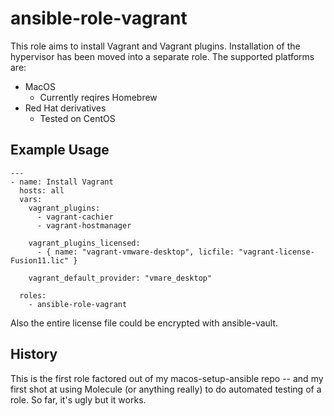 # ansible-role-vagrant

This role aims to install Vagrant and Vagrant plugins. Installation of the hypervisor has been moved into a separate role. The supported platforms are:

  - MacOS
    + Currently reqires Homebrew
  - Red Hat derivatives
    + Tested on CentOS


## Example Usage

```
---
- name: Install Vagrant
  hosts: all
  vars:
    vagrant_plugins:
      - vagrant-cachier
      - vagrant-hostmanager

    vagrant_plugins_licensed:
      - { name: "vagrant-vmware-desktop", licfile: "vagrant-license-Fusion11.lic" }

    vagrant_default_provider: "vmare_desktop"

  roles:
    - ansible-role-vagrant
```

Also the entire license file could be encrypted with ansible-vault.


## History

This is the first role factored out of my macos-setup-ansible repo -- and my first shot at using Molecule (or anything really) to do automated testing of a role. So far, it's ugly but it works.
